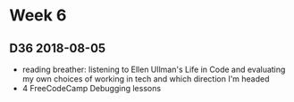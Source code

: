 # Week 6

## D36 2018-08-05

- reading breather: listening to Ellen Ullman's Life in Code and evaluating my own choices of working in tech and which direction I'm headed
- 4 FreeCodeCamp Debugging lessons
